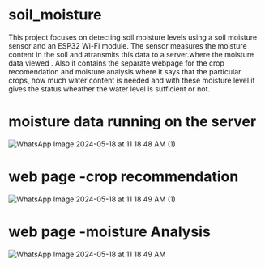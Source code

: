 # soil_moisture
This project focuses on detecting soil moisture levels using a soil moisture sensor and an ESP32 Wi-Fi module. The sensor measures the moisture content in the soil and atransmits this data to a server.where the moisture data viewed . Also it contains the separate webpage for the crop recomendation and   moisture analysis where it says that the particular crops, how much water content is needed and with these moisture level it gives the status wheather the water level is sufficient or not.


# moisture data running on the server
![WhatsApp Image 2024-05-18 at 11 18 48 AM (1)](https://github.com/4sf21cs116/soil_moisture/assets/135849003/d2ce5bcd-f577-49b3-80b1-39377a0b20bb)

# web page -crop recommendation
![WhatsApp Image 2024-05-18 at 11 18 49 AM (1)](https://github.com/4sf21cs116/soil_moisture/assets/135849003/72ad40ed-8577-4799-9c60-ca4ee681a6ac)

# web page -moisture Analysis
![WhatsApp Image 2024-05-18 at 11 18 49 AM](https://github.com/4sf21cs116/soil_moisture/assets/135849003/e22ee650-118d-4890-a7d0-41886ea2b30e)

